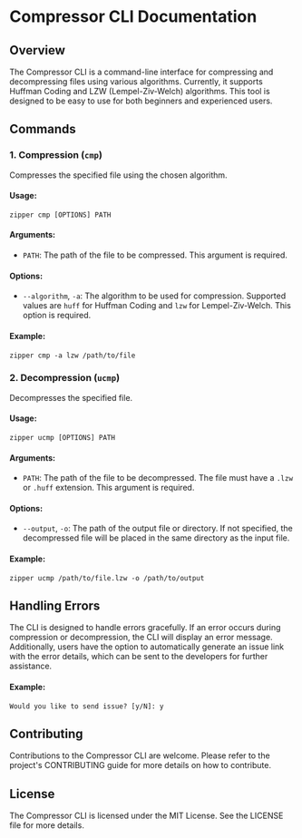 **Compressor CLI Documentation**
=============================

Overview
--------

The Compressor CLI is a command-line interface for compressing and decompressing files using various algorithms. Currently, it supports Huffman Coding and LZW (Lempel-Ziv-Welch) algorithms. This tool is designed to be easy to use for both beginners and experienced users.

Commands
--------

### 1. Compression (`cmp`)

Compresses the specified file using the chosen algorithm.

#### Usage:
```
zipper cmp [OPTIONS] PATH
```

#### Arguments:

* `PATH`: The path of the file to be compressed. This argument is required.

#### Options:

* `--algorithm`, `-a`: The algorithm to be used for compression. Supported values are `huff` for Huffman Coding and `lzw` for Lempel-Ziv-Welch. This option is required.

#### Example:
```
zipper cmp -a lzw /path/to/file
```

### 2. Decompression (`ucmp`)

Decompresses the specified file.

#### Usage:
```
zipper ucmp [OPTIONS] PATH
```

#### Arguments:

* `PATH`: The path of the file to be decompressed. The file must have a `.lzw` or `.huff` extension. This argument is required.

#### Options:

* `--output`, `-o`: The path of the output file or directory. If not specified, the decompressed file will be placed in the same directory as the input file.

#### Example:
```
zipper ucmp /path/to/file.lzw -o /path/to/output
```

Handling Errors
--------------

The CLI is designed to handle errors gracefully. If an error occurs during compression or decompression, the CLI will display an error message. Additionally, users have the option to automatically generate an issue link with the error details, which can be sent to the developers for further assistance.

#### Example:
```
Would you like to send issue? [y/N]: y
```

Contributing
------------

Contributions to the Compressor CLI are welcome. Please refer to the project's CONTRIBUTING guide for more details on how to contribute.

License
-------

The Compressor CLI is licensed under the MIT License. See the LICENSE file for more details.